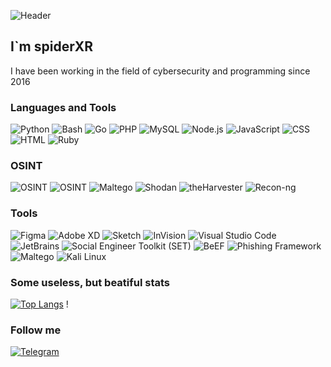 ![Header](https://media.licdn.com/dms/image/D4D12AQEwYz74Mf7XKA/article-cover_image-shrink_600_2000/0/1677431973169?e=2147483647&v=beta&t=XAXpJxyem6V0COVr2qwSxPLctoigzjSXhAa4PSHczMI)

## I`m spiderXR
I have been working in the field of cybersecurity and programming since 2016 


### Languages and Tools


![Python](https://img.shields.io/badge/-Python-1e1e1e?style=for-the-badge&logo=python)
![Bash](https://img.shields.io/badge/-Bash-1e1e1e?style=for-the-badge&logo=gnu-bash)
![Go](https://img.shields.io/badge/-Go-1e1e1e?style=for-the-badge&logo=go)
![PHP](https://img.shields.io/badge/-PHP-1e1e1e?style=for-the-badge&logo=php)
![MySQL](https://img.shields.io/badge/-MySQL-1e1e1e?style=for-the-badge&logo=mysql)
![Node.js](https://img.shields.io/badge/-Node.js-1e1e1e?style=for-the-badge&logo=node.js)
![JavaScript](https://img.shields.io/badge/-JavaScript-1e1e1e?style=for-the-badge&logo=javascript)
![CSS](https://img.shields.io/badge/-CSS-1e1e1e?style=for-the-badge&logo=css3)
![HTML](https://img.shields.io/badge/-HTML-1e1e1e?style=for-the-badge&logo=html5)
![Ruby](https://img.shields.io/badge/-Ruby-1e1e1e?style=for-the-badge&logo=ruby)


### OSINT
![OSINT](https://miro.medium.com/v2/resize:fit:1400/1*KFblVvAr0IAfsr0H-oeW8Q.gif)
![OSINT](https://img.shields.io/badge/-OSINT-1e1e1e?style=for-the-badge&logo=hackthebox)
![Maltego](https://img.shields.io/badge/-Maltego-1e1e1e?style=for-the-badge&logo=maltego)
![Shodan](https://img.shields.io/badge/-Shodan-1e1e1e?style=for-the-badge&logo=shodan)
![theHarvester](https://img.shields.io/badge/-theHarvester-1e1e1e?style=for-the-badge&logo=theHarvester)
![Recon-ng](https://img.shields.io/badge/-Recon--ng-1e1e1e?style=for-the-badge&logo=recon-ng)

### Tools

![Figma](https://img.shields.io/badge/-Figma-1e1e1e?style=for-the-badge&logo=figma)
![Adobe XD](https://img.shields.io/badge/-Adobe_XD-1e1e1e?style=for-the-badge&logo=adobe-xd)
![Sketch](https://img.shields.io/badge/-Sketch-1e1e1e?style=for-the-badge&logo=sketch)
![InVision](https://img.shields.io/badge/-InVision-1e1e1e?style=for-the-badge&logo=invision)
![Visual Studio Code](https://img.shields.io/badge/-Visual_Studio_Code-1e1e1e?style=for-the-badge&logo=visualstudiocode)
![JetBrains](https://img.shields.io/badge/-JetBrains_Editors-1e1e1e?style=for-the-badge&logo=jetbrains)
![Social Engineer Toolkit (SET)](https://img.shields.io/badge/-Social_Engineer_Toolkit-1e1e1e?style=for-the-badge&logo=socialengineer)
![BeEF](https://img.shields.io/badge/-BeEF-1e1e1e?style=for-the-badge&logo=beef)
![Phishing Framework](https://img.shields.io/badge/-Phishing_Framework-1e1e1e?style=for-the-badge&logo=phishing)
![Maltego](https://img.shields.io/badge/-Maltego-1e1e1e?style=for-the-badge&logo=maltego)
![Kali Linux](https://img.shields.io/badge/-Kali_Linux-1e1e1e?style=for-the-badge&logo=kali-linux)






### Some useless, but beatiful stats


[![Top Langs](https://github-readme-stats.vercel.app/api/top-langs/?username=0-d3y&layout=compact&theme=codeSTACKr&langs_count=10&hide=assembly,shell)](https://github.com/anuraghazra/github-readme-stats)
!





### Follow me

[![Telegram](https://img.shields.io/badge/Telegram-2CA5E0?style=for-the-badge&logo=telegram&logoColor=white)](https://t.me/spider_XR)
